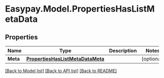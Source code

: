 # Easypay.Model.PropertiesHasListMetaData
## Properties

Name | Type | Description | Notes
------------ | ------------- | ------------- | -------------
**Meta** | [**PropertiesHasListMetaDataMeta**](PropertiesHasListMetaDataMeta.md) |  | [optional] 

[[Back to Model list]](../README.md#documentation-for-models) [[Back to API list]](../README.md#documentation-for-api-endpoints) [[Back to README]](../README.md)

